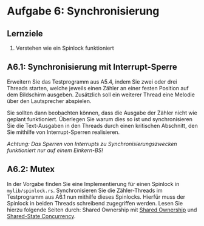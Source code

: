 # Aufgabe 6: Synchronisierung

## Lernziele
1. Verstehen wie ein Spinlock funktioniert


## A6.1: Synchronisierung mit Interrupt-Sperre
Erweitern Sie das Testprogramm aus A5.4, indem Sie zwei oder drei Threads starten, welche jeweils einen Zähler an einer festen Position auf dem Bildschirm ausgeben. Zusätzlich soll ein weiterer Thread eine Melodie über den Lautsprecher abspielen.

Sie sollten dann beobachten können, dass die Ausgabe der Zähler nicht wie geplant funktioniert. Überlegen Sie warum dies so ist und synchronisieren Sie die Text-Ausgaben in den Threads durch einen kritischen Abschnitt, den Sie mithilfe von Interrupt-Sperren realisieren.
 
*Achtung: Das Sperren von Interrupts zu Synchronisierungszwecken funktioniert nur auf einem Einkern-BS!*


## A6.2: Mutex
In der Vorgabe finden Sie eine Implementierung für einen Spinlock in `mylib/spinlock.rs`. Synchronisieren Sie die Zähler-Threads im Testprogramm aus A6.1 nun mithilfe dieses Spinlocks. Hierfür muss der Spinlock in beiden Threads schreibend zugegriffen werden. Lesen Sie hierzu folgende Seiten durch: Shared Ownership mit [Shared Ownership](https://doc.rust-lang.org/rust-by-example/std/arc.html) und [Shared-State Concurrency](https://doc.rust-lang.org/book/ch16-03-shared-state.html).

